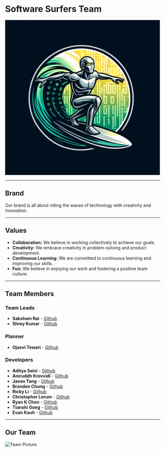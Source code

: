 # Software Surfers Team

![Software Surfers Logo](Logo1.png)

---

## Brand

Our brand is all about riding the waves of technology with creativity and innovation.

---

## Values

- **Collaboration:** We believe in working collectively to achieve our goals.
- **Creativity:** We embrace creativity in problem-solving and product development.
- **Continuous Learning:** We are committed to continuous learning and improving our skills.
- **Fun:** We believe in enjoying our work and fostering a positive team culture.

---

## Team Members

### Team Leads
- **Saksham Rai** - [Github](https://github.com/sakshamrai101)
- **Shrey Kumar** - [Github](https://github.com/shreykumar18)

### Planner
- **Ojasvi Tewari** - [Github](https://github.com/oXOjasviXo)

### Developers
- **Aditya Saini** - [Github](https://github.com/asaini27)
- **Aniruddh Krovvidi** - [Github](https://github.com/akrovvidi)
- **Jason Tang** - [Github](https://github.com/jvtang487)
- **Brandon Chung** - [Github](https://github.com/BC193)
- **Ricky Li** - [Github](https://github.com/rli128)
- **Christopher Lerum** - [Github](https://github.com/ChristopherLerum)
- **Ryan K Chon** - [Github](https://github.com/RyanKChon)
- **Tianshi Gong** - [Github](https://github.com/Tianshi-Gong)
- **Evan Kauh** - [Github](https://github.com/evanykauh)


---

## Our Team

![Team Picture](team29.png)

